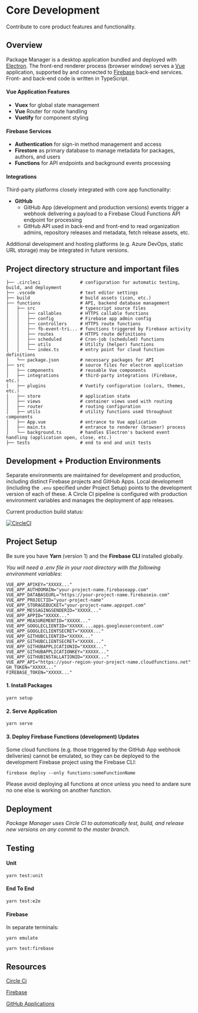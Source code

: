 # Core Development

Contribute to core product features and functionality.

## Overview

Package Manager is a desktop application bundled and deployed with [Electron](https://www.electronjs.org/). The front-end renderer process (browser window) serves a [Vue](https://vuejs.org/) application, supported by and connected to [Firebase](https://firebase.google.com/) back-end services. Front- and back-end code is written in TypeScript.

#### Vue Application Features

- **Vuex** for global state management
- **Vue** Router for route handling
- **Vuetify** for component styling

#### Firebase Services

- **Authentication** for sign-in method management and access
- **Firestore** as primary database to manage metadata for packages, authors, and users
- **Functions** for API endpoints and background events processing

#### Integrations

Third-party platforms closely integrated with core app functionality:

- **GitHub**
  - GitHub App (development and production versions) events trigger a webhook delivering a payload to a Firebase Cloud Functions API endpoint for processing
  - GitHub API used in back-end and front-end to read organization admins, repository releases and metadata, fetch release assets, etc.

Additional development and hosting platforms (e.g. Azure DevOps, static URL storage) may be integrated in future versions.

## Project directory structure and important files

```
├── .circleci               # configuration for automatic testing, build, and deployment
├── .vscode                 # text editor settings
├── build                   # build assets (icon, etc.)
├── functions               # API, backend database management
│   ├── src                 # typescript source files
│   │   ├── callables       # HTTPS callable functions
│   │   ├── config          # Firebase app admin config
│   │   ├── controllers     # HTTPS route functions
│   │   ├── fb-event-tri... # functions triggered by Firebase activity
│   │   ├── routes          # HTTPS route definitions
│   │   ├── scheduled       # Cron-job (scheduled) functions
│   │   ├── utils           # Utility (helper) functions
│   │   └── index.ts        # entry point for cloud function definitions
│   └── package.json        # necessary packages for API
├── src                     # source files for electron application
│   ├── components          # reusable Vue components
│   ├── integrations        # third-party integrations (Firebase, etc.)
│   ├── plugins             # Vuetify configuration (colors, themes, etc.)
│   ├── store               # application state
│   ├── views               # container views used with routing
│   ├── router              # routing configuration
│   ├── utils               # utility functions used throughout components
│   ├── App.vue             # entrance to Vue application
│   ├── main.ts             # entrance to renderer (browser) process
│   └── background.ts       # handles Electron's backend event handling (application open, close, etc.)
├── tests                   # end to end and unit tests
```

## Development + Production Environments

Separate environments are maintained for development and production, including distinct Firebase projects and GitHub Apps. Local development (including the `.env` specified under Project Setup) points to the development version of each of these. A Circle CI pipeline is configured with production environment variables and manages the deployment of app releases.

Current production build status:

[![CircleCI](https://circleci.com/gh/voyansi/package-manager/tree/master.svg?style=svg&circle-token=f5e6bedaa0c0dc652b1672d074e38090371780a5)](https://circleci.com/gh/voyansi/package-manager)

## Project Setup

Be sure you have **Yarn** (version 1) and the **Firebase CLI** installed globally.

_You will need a .env file in your root directory with the following environment variables_:

```
VUE_APP_APIKEY="XXXXX..."
VUE_APP_AUTHDOMAIN="your-project-name.firebaseapp.com"
VUE_APP_DATABASEURL="https://your-project-name.firebaseio.com"
VUE_APP_PROJECTID="your-project-name"
VUE_APP_STORAGEBUCKET="your-project-name.appspot.com"
VUE_APP_MESSAGINGSENDERID="XXXXX..."
VUE_APP_APPID="XXXXX..."
VUE_APP_MEASUREMENTID="XXXXX..."
VUE_APP_GOOGLECLIENTID="XXXXX....apps.googleusercontent.com"
VUE_APP_GOOGLECLIENTSECRET="XXXXX..."
VUE_APP_GITHUBCLIENTID="XXXXX..."
VUE_APP_GITHUBCLIENTSECRET="XXXXX..."
VUE_APP_GITHUBAPPLICATIONID="XXXXX..."
VUE_APP_GITHUBAPPLICATIONKEY="XXXXX..."
VUE_APP_GITHUBINSTALLATIONID="XXXXX..."
VUE_APP_API="https://your-region-your-project-name.cloudfunctions.net"
GH_TOKEN="XXXXX..."
FIREBASE_TOKEN="XXXXX..."
```

#### 1. Install Packages

```
yarn setup
```

#### 2. Serve Application

```
yarn serve
```

#### 3. Deploy Firebase Functions (development) Updates

Some cloud functions (e.g. those triggered by the GitHub App webhook deliveries) cannot be emulated, so they can be deployed to the development Firebase project using the Firebase CLI:

```
firebase deploy --only functions:someFunctionName
```

Please avoid deploying all functions at once unless you need to andare sure no one else is working on another function.

## Deployment

_Package Manager uses Circle CI to automatically test, build, and release new versions on any commit to the master branch._

## Testing

#### Unit

```
yarn test:unit
```

#### End To End

```
yarn test:e2e
```

#### Firebase

In separate terminals:

```
yarn emulate
```

```
yarn test:firebase
```

## Resources

[Circle Ci](https://app.circleci.com/pipelines/github/voyansi/package-manager)

[Firebase](https://console.firebase.google.com/u/0/project/package-manager-development/overview)

[GitHub Applications](https://github.com/organizations/voyansi/settings/installations)

